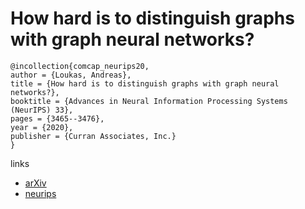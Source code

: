 # How hard is to distinguish graphs with graph neural networks?

```
@incollection{comcap_neurips20,
author = {Loukas, Andreas},
title = {How hard is to distinguish graphs with graph neural networks?},
booktitle = {Advances in Neural Information Processing Systems (NeurIPS) 33},
pages = {3465--3476},
year = {2020},
publisher = {Curran Associates, Inc.}
}
```

links
- [arXiv](https://arxiv.org/abs/2005.06649)
- [neurips](https://papers.nips.cc//paper/2020/hash/23685a2431acad7789c1e3d43ea1522c-Abstract.html)
